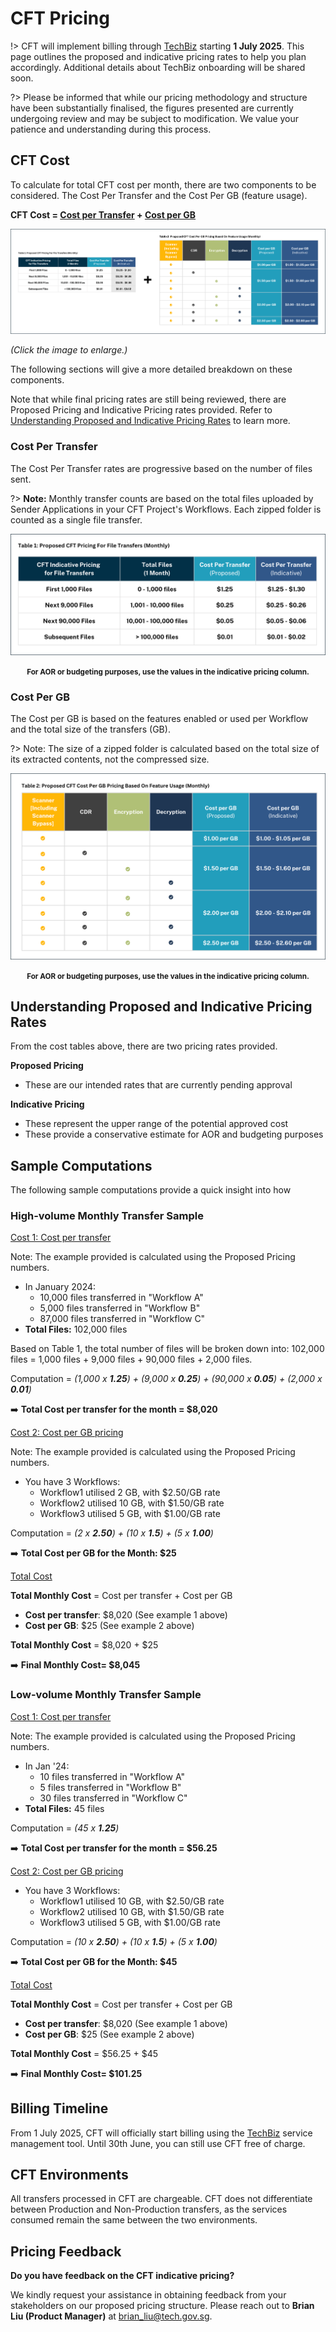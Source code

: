 # CFT Pricing

!> CFT will implement billing through [TechBiz](https://www.developer.tech.gov.sg/products/categories/platform/techbiz/overview.html) starting **1 July 2025**. This page outlines the proposed and indicative pricing rates to help you plan accordingly. Additional details about TechBiz onboarding will be shared soon.

?> Please be informed that while our pricing methodology and structure have been substantially finalised, the figures presented are currently undergoing review and may be subject to modification. We value your patience and understanding during this process.

## CFT Cost

To calculate for total CFT cost per month, there are two components to be considered. The Cost Per Transfer and the Cost Per GB (feature usage).

**CFT Cost = [Cost per Transfer](#cost-per-transfer) + [Cost per GB](#cost-per-gb)**


![pricing](/assets/indicative-pricing.png)
 
*(Click the image to enlarge.)*

The following sections will give a more detailed breakdown on these components.

Note that while final pricing rates are still being reviewed, there are Proposed Pricing and Indicative Pricing rates provided. Refer to [Understanding Proposed and Indicative Pricing Rates](#understanding-proposed-and-indicative-pricing-rates) to learn more.

### Cost Per Transfer

The Cost Per Transfer rates are progressive based on the number of files sent. 

?> **Note:** Monthly transfer counts are based on the total files uploaded by Sender Applications in your CFT Project's Workflows. Each zipped folder is counted as a single file transfer.


![pricing](/assets/indicative-pricing-table1.png)



<center><small><b>For AOR or budgeting purposes, use the values in the indicative pricing column. </b></small></center>


### Cost Per GB

The Cost per GB is based on the features enabled or used per Workflow and the total size of the transfers (GB). 

?> Note: The size of a zipped folder is calculated based on the total size of its extracted contents, not the compressed size.

![pricing](/assets/indicative-pricing-table2.png)
<center><small><b>For AOR or budgeting purposes, use the values in the indicative pricing column. </b></small></center>

## Understanding Proposed and Indicative Pricing Rates

From the cost tables above, there are two pricing rates provided.

**Proposed Pricing**
- These are our intended rates that are currently pending approval

**Indicative Pricing**
- These represent the upper range of the potential approved cost 
- These provide a conservative estimate for AOR and budgeting purposes

## Sample Computations

The following sample computations provide a quick insight into how 

### High-volume Monthly Transfer Sample

<u>Cost 1: Cost per transfer</u>

Note: The example provided is calculated using the Proposed Pricing numbers.

- In January 2024:
    - 10,000 files transferred in "Workflow A" 
    - 5,000 files transferred in "Workflow B" 
    - 87,000 files transferred in "Workflow C"
- **Total Files:** 102,000 files <br>

Based on Table 1, the total number of files will be broken down into: 102,000 files = 1,000 files + 9,000 files + 90,000 files + 2,000 files.

Computation = *(1,000 x **1.25**) + (9,000 x **0.25**) + (90,000 x **0.05**) + (2,000 x **0.01**)*

➡️ **Total Cost per transfer for the month =  $8,020** 

<u>Cost 2: Cost per GB pricing</u>

Note: The example provided is calculated using the Proposed Pricing numbers.

- You have 3 Workflows:
    - Workflow1 utilised 2 GB, with $2.50/GB rate
    - Workflow2 utilised 10 GB, with $1.50/GB rate
    - Workflow3 utilised 5 GB, with $1.00/GB rate

Computation = *(2 x **2.50**) + (10 x **1.5**) + (5 x **1.00**)*

➡️ **Total Cost per GB for the Month: $25**

<u>Total Cost</u>

**Total Monthly Cost** = Cost per transfer + Cost per GB

- **Cost per transfer**: $8,020 (See example 1 above)
- **Cost per GB**: $25 (See example 2 above)

**Total Monthly Cost** = $8,020 + $25

➡️ **Final Monthly Cost= $8,045**

### Low-volume Monthly Transfer Sample

<u>Cost 1: Cost per transfer</u>

Note: The example provided is calculated using the Proposed Pricing numbers.

- In Jan '24:
    - 10 files transferred in "Workflow A" 
    - 5 files transferred in "Workflow B" 
    - 30 files transferred in "Workflow C"
- **Total Files:** 45 files <br>

Computation = *(45 x **1.25**)*

➡️ **Total Cost per transfer for the month =  $56.25** 

<u>Cost 2: Cost per GB pricing</u>

- You have 3 Workflows:
    - Workflow1 utilised 10 GB, with $2.50/GB rate
    - Workflow2 utilised 10 GB, with $1.50/GB rate
    - Workflow3 utilised 5 GB, with $1.00/GB rate

Computation = *(10 x **2.50**) + (10 x **1.5**) + (5 x **1.00**)*

➡️ **Total Cost per GB for the Month: $45**

<u>Total Cost</u>

**Total Monthly Cost** = Cost per transfer + Cost per GB

- **Cost per transfer**: $8,020 (See example 1 above)
- **Cost per GB**: $25 (See example 2 above)

**Total Monthly Cost** = $56.25 + $45 

➡️ **Final Monthly Cost= $101.25**

## Billing Timeline

From 1 July 2025, CFT will officially start billing using the  [TechBiz](https://www.developer.tech.gov.sg/products/categories/platform/techbiz/overview.html) service management tool. Until 30th June, you can still use CFT free of charge.

## CFT Environments 

All transfers processed in CFT are chargeable. CFT does not differentiate between Production and Non-Production transfers, as the services consumed remain the same between the two environments.


## Pricing Feedback

 **Do you have feedback on the CFT indicative pricing?**

We kindly request your assistance in obtaining feedback from your stakeholders on our proposed pricing structure. Please reach out to **Brian Liu (Product Manager)** at brian_liu@tech.gov.sg.